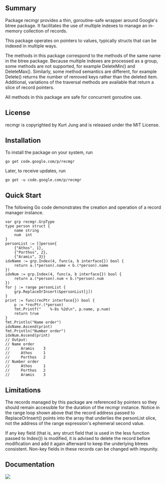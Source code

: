 ## Summary ##

Package recmgr provides a thin, goroutine-safe wrapper around Google's btree package. It facilitates the use of multiple indexes to manage an in-memory collection of records.

This package operates on pointers to values, typically structs that can be indexed in multiple ways.

The methods in this package correspond to the methods of the same name in the btree package. Because multiple indexes are processed as a group, some methods are not supported, for example DeleteMin() and DeleteMax(). Similarly, some method semantics are different, for example Delete() returns the number of removed keys rather than the deleted item. Additional, variations of the traversal methods are available that return a slice of record pointers.

All methods in this package are safe for concurrent goroutine use.

## License ##

recmgr is copyrighted by Kurt Jung and is released under the MIT License.

## Installation ##

To install the package on your system, run
```
go get code.google.com/p/recmgr
```
Later, to receive updates, run
```
go get -u code.google.com/p/recmgr
```
## Quick Start ##

The following Go code demonstrates the creation and operation of a record manager instance.

```
var grp recmgr.GrpType
type person struct {
	name string
	num  int
}
personList := []person{
	{"Athos", 1},
	{"Porthos", 2},
	{"Aramis", 3}}
idxName := grp.Index(4, func(a, b interface{}) bool {
	return a.(*person).name < b.(*person).name
})
idxNum := grp.Index(4, func(a, b interface{}) bool {
	return a.(*person).num < b.(*person).num
})
for j := range personList {
	grp.ReplaceOrInsert(&personList[j])
}
print := func(recPtr interface{}) bool {
	p := *recPtr.(*person)
	fmt.Printf("    %-8s %2d\n", p.name, p.num)
	return true
}
fmt.Println("Name order")
idxName.Ascend(print)
fmt.Println("Number order")
idxNum.Ascend(print)
// Output:
// Name order
//     Aramis    3
//     Athos     1
//     Porthos   2
// Number order
//     Athos     1
//     Porthos   2
//     Aramis    3
```

## Limitations ##

The records managed by this package are referenced by pointers so they should remain accessible for the duration of the recmgr instance. Notice in the range loop shown above that the record address passed to ReplaceOrInsert() points into the array that underlies the personList slice, not the address of the range expression's ephemeral second value.

If any key field (that is, any struct field that is used in the less function passed to Index()) is modified, it is advised to delete the record before modification and add it again afterward to keep the underlying btrees consistent. Non-key fields in these records can be changed with impunity.

## Documentation ##

[![](https://godoc.org/code.google.com/p/recmgr?status.png)](https://godoc.org/code.google.com/p/recmgr)